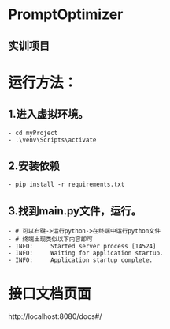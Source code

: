 # PromptOptimizer

## 实训项目


# 运行方法：
## 1.进入虚拟环境。
    - cd myProject
    - .\venv\Scripts\activate

## 2.安装依赖
    - pip install -r requirements.txt

## 3.找到main.py文件，运行。
    - # 可以右键->运行python->在终端中运行python文件
    - # 终端出现类似以下内容即可
    - INFO:     Started server process [14524]
    - INFO:     Waiting for application startup.
    - INFO:     Application startup complete.

# 接口文档页面
http://localhost:8080/docs#/